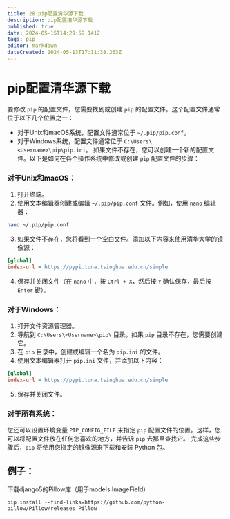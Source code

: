 ```yaml
---
title: 28.pip配置清华源下载
description: pip配置清华源下载
published: true
date: 2024-05-15T14:29:59.141Z
tags: pip
editor: markdown
dateCreated: 2024-05-13T17:11:38.263Z
---
```


# pip配置清华源下载
要修改 `pip` 的配置文件，您需要找到或创建 `pip` 的配置文件。这个配置文件通常位于以下几个位置之一：
- 对于Unix和macOS系统，配置文件通常位于 `~/.pip/pip.conf`。
- 对于Windows系统，配置文件通常位于 `C:\Users\<Username>\pip\pip.ini`。
如果文件不存在，您可以创建一个新的配置文件。以下是如何在各个操作系统中修改或创建 `pip` 配置文件的步骤：
### 对于Unix和macOS：
1. 打开终端。
2. 使用文本编辑器创建或编辑 `~/.pip/pip.conf` 文件。例如，使用 `nano` 编辑器：
```bash
nano ~/.pip/pip.conf
```
3. 如果文件不存在，您将看到一个空白文件。添加以下内容来使用清华大学的镜像源：
```ini
[global]
index-url = https://pypi.tuna.tsinghua.edu.cn/simple
```
4. 保存并关闭文件（在 `nano` 中，按 `Ctrl + X`，然后按 `Y` 确认保存，最后按 `Enter` 键）。
### 对于Windows：
1. 打开文件资源管理器。
2. 导航到 `C:\Users\<Username>\pip\` 目录。如果 `pip` 目录不存在，您需要创建它。
3. 在 `pip` 目录中，创建或编辑一个名为 `pip.ini` 的文件。
4. 使用文本编辑器打开 `pip.ini` 文件，并添加以下内容：
```ini
[global]
index-url = https://pypi.tuna.tsinghua.edu.cn/simple
```
5. 保存并关闭文件。
### 对于所有系统：
您还可以设置环境变量 `PIP_CONFIG_FILE` 来指定 `pip` 配置文件的位置。这样，您可以将配置文件放在任何您喜欢的地方，并告诉 `pip` 去那里查找它。
完成这些步骤后，`pip` 将使用您指定的镜像源来下载和安装 Python 包。

## 例子：
下载django5的Pillow库（用于models.ImageField）
```
pip install --find-links=https://github.com/python-pillow/Pillow/releases Pillow
```
